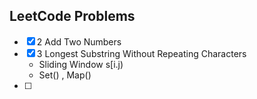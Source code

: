 ## LeetCode Problems

- [x] 2 Add Two Numbers
- [x] 3 Longest Substring Without Repeating Characters
  - Sliding Window s[i.j)
  - Set() , Map()
- [ ] 




